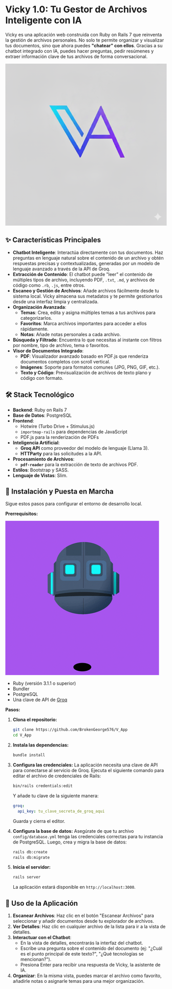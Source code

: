 # Vicky 1.0: Tu Gestor de Archivos Inteligente con IA

Vicky es una aplicación web construida con Ruby on Rails 7 que reinventa la gestión de archivos personales. No solo te permite organizar y visualizar tus documentos, sino que ahora puedes **"chatear" con ellos**. Gracias a su chatbot integrado con IA, puedes hacer preguntas, pedir resúmenes y extraer información clave de tus archivos de forma conversacional.

[![Mira el video](https://raw.githubusercontent.com/BrokenGeorge576/V_App/main/VApp.png)](https://www.youtube.com/watch?v=eh_c-xCc5kQ)

## ✨ Características Principales

  * **Chatbot Inteligente**: Interactúa directamente con tus documentos. Haz preguntas en lenguaje natural sobre el contenido de un archivo y obtén respuestas precisas y contextualizadas, generadas por un modelo de lenguaje avanzado a través de la API de Groq.
  * **Extracción de Contenido**: El chatbot puede "leer" el contenido de múltiples tipos de archivo, incluyendo PDF, `.txt`, `.md`, y archivos de código como `.rb`, `.js`, entre otros.
  * **Escaneo y Gestión de Archivos**: Añade archivos fácilmente desde tu sistema local. Vicky almacena sus metadatos y te permite gestionarlos desde una interfaz limpia y centralizada.
  * **Organización Avanzada**:
      * **Temas**: Crea, edita y asigna múltiples temas a tus archivos para categorizarlos.
      * **Favoritos**: Marca archivos importantes para acceder a ellos rápidamente.
      * **Notas**: Añade notas personales a cada archivo.
  * **Búsqueda y Filtrado**: Encuentra lo que necesitas al instante con filtros por nombre, tipo de archivo, tema o favoritos.
  * **Visor de Documentos Integrado**:
      * **PDF**: Visualizador avanzado basado en PDF.js que renderiza documentos completos con scroll vertical.
      * **Imágenes**: Soporte para formatos comunes (JPG, PNG, GIF, etc.).
      * **Texto y Código**: Previsualización de archivos de texto plano y código con formato.

## 🛠️ Stack Tecnológico

  * **Backend**: Ruby on Rails 7
  * **Base de Datos**: PostgreSQL
  * **Frontend**:
      * Hotwire (Turbo Drive + Stimulus.js)
      * `importmap-rails` para dependencias de JavaScript
      * PDF.js para la renderización de PDFs
  * **Inteligencia Artificial**:
      * **Groq API** como proveedor del modelo de lenguaje (Llama 3).
      * **HTTParty** para las solicitudes a la API.
  * **Procesamiento de Archivos**:
      * **`pdf-reader`** para la extracción de texto de archivos PDF.
  * **Estilos**: Bootstrap y SASS.
  * **Lenguaje de Vistas**: Slim.

## 🚀 Instalación y Puesta en Marcha

Sigue estos pasos para configurar el entorno de desarrollo local.

**Prerrequisitos:**

![](https://github.com/BrokenGeorge576/V_App/blob/main/Animation%20Sticker%20GIF%20by%20The%20Ethereans.gif) 

  * Ruby (versión 3.1.1 o superior)
  * Bundler
  * PostgreSQL
  * Una clave de API de [Groq](https://groq.com/)

**Pasos:**

1.  **Clona el repositorio:**

    ```bash
    git clone https://github.com/BrokenGeorge576/V_App
    cd V_App
    ```

2.  **Instala las dependencias:**

    ```bash
    bundle install
    ```

3.  **Configura las credenciales:**
    La aplicación necesita una clave de API para conectarse al servicio de Groq. Ejecuta el siguiente comando para editar el archivo de credenciales de Rails:

    ```bash
    bin/rails credentials:edit
    ```

    Y añade tu clave de la siguiente manera:

    ```yaml
    groq:
      api_key: tu_clave_secreta_de_groq_aqui
    ```

    Guarda y cierra el editor.

4.  **Configura la base de datos:**
    Asegúrate de que tu archivo `config/database.yml` tenga las credenciales correctas para tu instancia de PostgreSQL. Luego, crea y migra la base de datos:

    ```bash
    rails db:create
    rails db:migrate
    ```

5.  **Inicia el servidor:**

    ```bash
    rails server
    ```

    La aplicación estará disponible en `http://localhost:3000`.

## 📖 Uso de la Aplicación

1.  **Escanear Archivos**: Haz clic en el botón "Escanear Archivos" para seleccionar y añadir documentos desde tu explorador de archivos.
2.  **Ver Detalles**: Haz clic en cualquier archivo de la lista para ir a la vista de detalles.
3.  **Interactuar con el Chatbot**:
      * En la vista de detalles, encontrarás la interfaz del chatbot.
      * Escribe una pregunta sobre el contenido del documento (ej: "¿Cuál es el punto principal de este texto?", "¿Qué tecnologías se mencionan?").
      * Presiona Enter para recibir una respuesta de Vicky, la asistente de IA.
4.  **Organizar**: En la misma vista, puedes marcar el archivo como favorito, añadirle notas o asignarle temas para una mejor organización.
